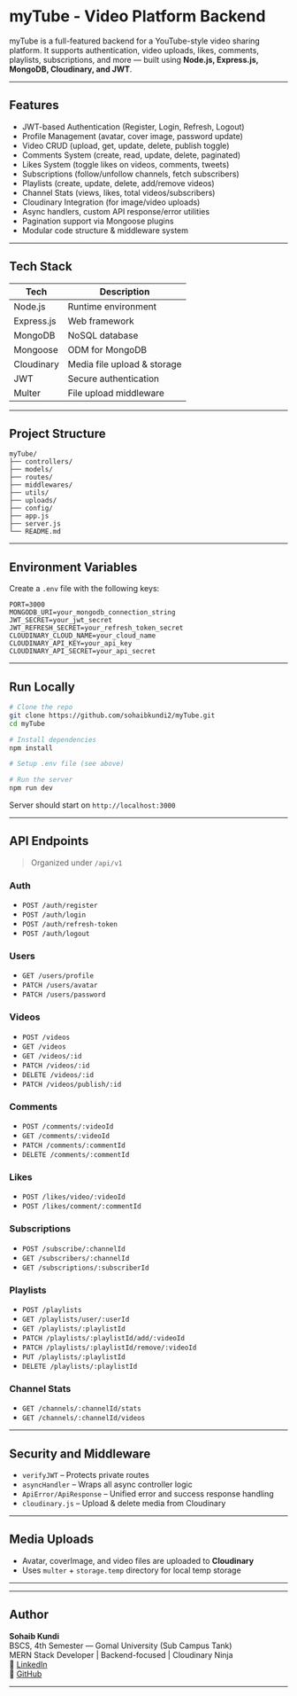 #  myTube - Video Platform Backend

myTube is a full-featured backend for a YouTube-style video sharing platform. It supports authentication, video uploads, likes, comments, playlists, subscriptions, and more — built using **Node.js, Express.js, MongoDB, Cloudinary, and JWT**.

---

##  Features

-  JWT-based Authentication (Register, Login, Refresh, Logout)
-  Profile Management (avatar, cover image, password update)
-  Video CRUD (upload, get, update, delete, publish toggle)
-  Comments System (create, read, update, delete, paginated)
-  Likes System (toggle likes on videos, comments, tweets)
-  Subscriptions (follow/unfollow channels, fetch subscribers)
-  Playlists (create, update, delete, add/remove videos)
-  Channel Stats (views, likes, total videos/subscribers)
-  Cloudinary Integration (for image/video uploads)
-  Async handlers, custom API response/error utilities
-  Pagination support via Mongoose plugins
-  Modular code structure & middleware system

---

##  Tech Stack

| Tech       | Description                     |
|------------|---------------------------------|
| Node.js    | Runtime environment             |
| Express.js | Web framework                   |
| MongoDB    | NoSQL database                  |
| Mongoose   | ODM for MongoDB                 |
| Cloudinary | Media file upload & storage     |
| JWT        | Secure authentication           |
| Multer     | File upload middleware          |

---

##  Project Structure

```
myTube/
├── controllers/
├── models/
├── routes/
├── middlewares/
├── utils/
├── uploads/
├── config/
├── app.js
├── server.js
└── README.md
```

---

##  Environment Variables

Create a `.env` file with the following keys:

```env
PORT=3000
MONGODB_URI=your_mongodb_connection_string
JWT_SECRET=your_jwt_secret
JWT_REFRESH_SECRET=your_refresh_token_secret
CLOUDINARY_CLOUD_NAME=your_cloud_name
CLOUDINARY_API_KEY=your_api_key
CLOUDINARY_API_SECRET=your_api_secret
```

---

##  Run Locally

```bash
# Clone the repo
git clone https://github.com/sohaibkundi2/myTube.git
cd myTube

# Install dependencies
npm install

# Setup .env file (see above)

# Run the server
npm run dev
```

Server should start on `http://localhost:3000`

---

##  API Endpoints

> Organized under `/api/v1`

### Auth
- `POST /auth/register`
- `POST /auth/login`
- `POST /auth/refresh-token`
- `POST /auth/logout`

### Users
- `GET /users/profile`
- `PATCH /users/avatar`
- `PATCH /users/password`

### Videos
- `POST /videos`
- `GET /videos`
- `GET /videos/:id`
- `PATCH /videos/:id`
- `DELETE /videos/:id`
- `PATCH /videos/publish/:id`

### Comments
- `POST /comments/:videoId`
- `GET /comments/:videoId`
- `PATCH /comments/:commentId`
- `DELETE /comments/:commentId`

### Likes
- `POST /likes/video/:videoId`
- `POST /likes/comment/:commentId`

### Subscriptions
- `POST /subscribe/:channelId`
- `GET /subscribers/:channelId`
- `GET /subscriptions/:subscriberId`

### Playlists
- `POST /playlists`
- `GET /playlists/user/:userId`
- `GET /playlists/:playlistId`
- `PATCH /playlists/:playlistId/add/:videoId`
- `PATCH /playlists/:playlistId/remove/:videoId`
- `PUT /playlists/:playlistId`
- `DELETE /playlists/:playlistId`

### Channel Stats
- `GET /channels/:channelId/stats`
- `GET /channels/:channelId/videos`

---

##  Security and Middleware

- `verifyJWT` – Protects private routes
- `asyncHandler` – Wraps all async controller logic
- `ApiError/ApiResponse` – Unified error and success response handling
- `cloudinary.js` – Upload & delete media from Cloudinary

---

##  Media Uploads

- Avatar, coverImage, and video files are uploaded to **Cloudinary**
- Uses `multer` + `storage.temp` directory for local temp storage

---


---

##  Author

**Sohaib Kundi**  
BSCS, 4th Semester — Gomal University (Sub Campus Tank)  
MERN Stack Developer | Backend-focused | Cloudinary Ninja  
🔗 [LinkedIn](https://linkedin.com/in/sohaibkundi2)  
🔗 [GitHub](https://github.com/sohaibkundi2)

---



